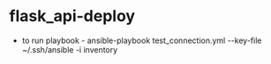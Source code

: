 # flask_api-deploy

- to run playbook -
ansible-playbook test_connection.yml --key-file ~/.ssh/ansible -i inventory
